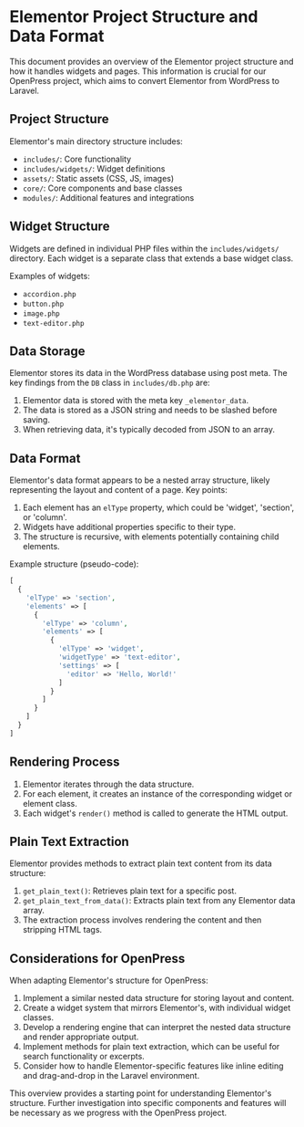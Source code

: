 # Elementor Project Structure and Data Format

This document provides an overview of the Elementor project structure and how it handles widgets and pages. This information is crucial for our OpenPress project, which aims to convert Elementor from WordPress to Laravel.

## Project Structure

Elementor's main directory structure includes:

- `includes/`: Core functionality
- `includes/widgets/`: Widget definitions
- `assets/`: Static assets (CSS, JS, images)
- `core/`: Core components and base classes
- `modules/`: Additional features and integrations

## Widget Structure

Widgets are defined in individual PHP files within the `includes/widgets/` directory. Each widget is a separate class that extends a base widget class.

Examples of widgets:
- `accordion.php`
- `button.php`
- `image.php`
- `text-editor.php`

## Data Storage

Elementor stores its data in the WordPress database using post meta. The key findings from the `DB` class in `includes/db.php` are:

1. Elementor data is stored with the meta key `_elementor_data`.
2. The data is stored as a JSON string and needs to be slashed before saving.
3. When retrieving data, it's typically decoded from JSON to an array.

## Data Format

Elementor's data format appears to be a nested array structure, likely representing the layout and content of a page. Key points:

1. Each element has an `elType` property, which could be 'widget', 'section', or 'column'.
2. Widgets have additional properties specific to their type.
3. The structure is recursive, with elements potentially containing child elements.

Example structure (pseudo-code):

```php
[
  {
    'elType' => 'section',
    'elements' => [
      {
        'elType' => 'column',
        'elements' => [
          {
            'elType' => 'widget',
            'widgetType' => 'text-editor',
            'settings' => [
              'editor' => 'Hello, World!'
            ]
          }
        ]
      }
    ]
  }
]
```

## Rendering Process

1. Elementor iterates through the data structure.
2. For each element, it creates an instance of the corresponding widget or element class.
3. Each widget's `render()` method is called to generate the HTML output.

## Plain Text Extraction

Elementor provides methods to extract plain text content from its data structure:

1. `get_plain_text()`: Retrieves plain text for a specific post.
2. `get_plain_text_from_data()`: Extracts plain text from any Elementor data array.
3. The extraction process involves rendering the content and then stripping HTML tags.

## Considerations for OpenPress

When adapting Elementor's structure for OpenPress:

1. Implement a similar nested data structure for storing layout and content.
2. Create a widget system that mirrors Elementor's, with individual widget classes.
3. Develop a rendering engine that can interpret the nested data structure and render appropriate output.
4. Implement methods for plain text extraction, which can be useful for search functionality or excerpts.
5. Consider how to handle Elementor-specific features like inline editing and drag-and-drop in the Laravel environment.

This overview provides a starting point for understanding Elementor's structure. Further investigation into specific components and features will be necessary as we progress with the OpenPress project.